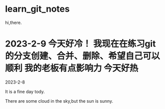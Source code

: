 # learn_git_notes

hi,there.

2023-2-9
今天好冷！
我现在在练习git的分支创建、合并、删除、希望自己可以顺利
我的老板有点影响力
今天好热
======
2023-2-8

It is a fine day tody.

There are some cloud in the sky,but the sun is sunny.


